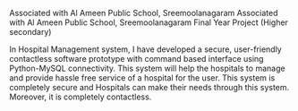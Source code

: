 Associated with Al Ameen Public School, Sreemoolanagaram
Associated with Al Ameen Public School, Sreemoolanagaram
Final Year Project (Higher secondary)

In Hospital Management system, I have developed a secure, user-friendly contactless software prototype with command based interface using Python-MySQL connectivity. This system will help the hospitals to manage and provide hassle free service of a hospital for the user. This system is completely secure and Hospitals can make their needs through this system. Moreover, it is completely contactless.

